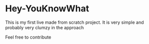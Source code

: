 # Hey-YouKnowWhat

This is my first live made from scratch project. 
It is very simple and probably very clumzy in the approach

Feel free to contribute 
